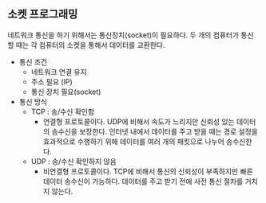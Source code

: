 ## 소켓 프로그래밍

네트워크 통신을 하기 위해서는 통신장치(socket)이 필요하다. 두 개의 컴퓨터가 통신할 때는 각 컴퓨터의 소켓을 통해서 데이터를 교환한다.

- 통신 조건
  - 네트워크 연결 유지
  - 주소 필요 (IP)
  - 통신 장치 필요(socket)
- 통신 방식
  - TCP : 송/수신 확인함
    - 연결형 프로토콜이다. UDP에 비해서 속도가 느리지만 신뢰성 있는 데이터의 송수신을 보장한다. 인터넷 내에서 데이터를 주고 받을 때는 경로 설정을 효과적으로 수행하기 위해 데이터를 여러 개의 패킷으로 나누어 송수신한다.
  - UDP : 송/수신 확인하지 않음
    - 비연결형 프로토콜이다. TCP에 비해서 통신의 신뢰성이 부족하지만 빠른 데이터 송수신이 가능하다. 데이터를 주고 받기 전에 사전 통신 절차를 거치지 않는다.

